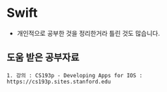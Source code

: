 # Swift
- 개인적으로 공부한 것을 정리한거라 틀린 것도 많습니다.
## 도움 받은 공부자료 
    1. 강의 : CS193p - Developing Apps for IOS : https://cs193p.sites.stanford.edu
